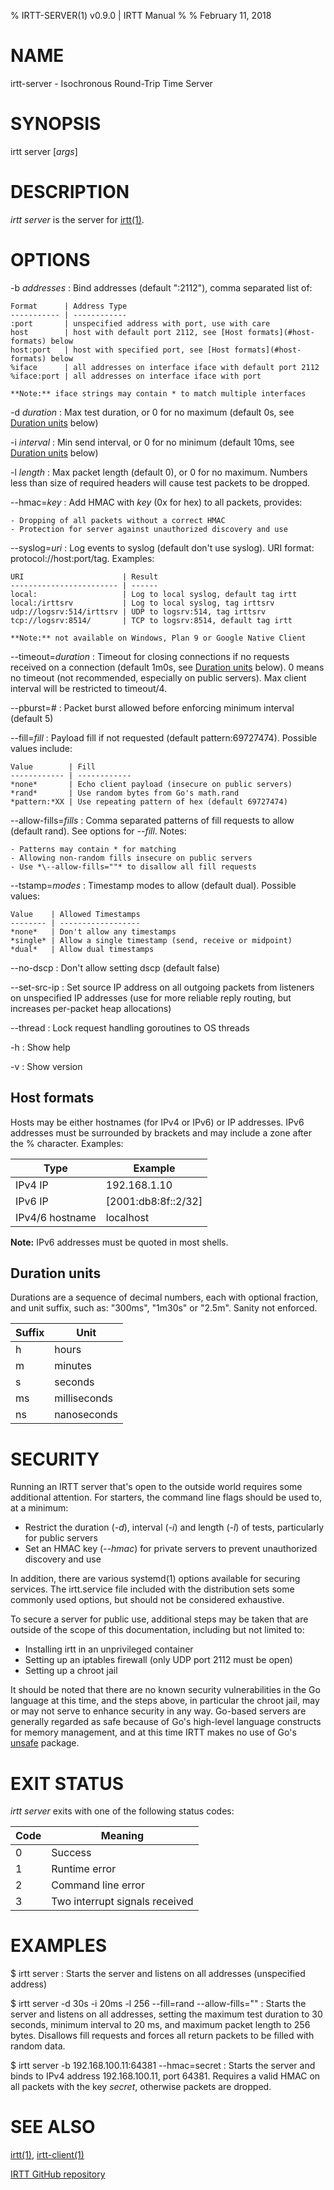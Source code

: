 % IRTT-SERVER(1) v0.9.0 | IRTT Manual
%
% February 11, 2018

# NAME

irtt-server - Isochronous Round-Trip Time Server

# SYNOPSIS

irtt server [*args*]

# DESCRIPTION

*irtt server* is the server for [irtt(1)](irtt.html).

# OPTIONS

-b *addresses*
:   Bind addresses (default ":2112"), comma separated list of:

    Format      | Address Type
    ----------- | ------------
    :port       | unspecified address with port, use with care
    host        | host with default port 2112, see [Host formats](#host-formats) below
    host:port   | host with specified port, see [Host formats](#host-formats) below
    %iface      | all addresses on interface iface with default port 2112
    %iface:port | all addresses on interface iface with port

    **Note:** iface strings may contain * to match multiple interfaces

-d *duration*
:   Max test duration, or 0 for no maximum (default 0s, see
    [Duration units](#duration-units) below)

-i *interval*
:   Min send interval, or 0 for no minimum (default 10ms, see
    [Duration units](#duration-units) below)

-l *length*
:   Max packet length (default 0), or 0 for no maximum. Numbers less than
    size of required headers will cause test packets to be dropped.

\--hmac=*key*
:   Add HMAC with *key* (0x for hex) to all packets, provides:

    - Dropping of all packets without a correct HMAC
    - Protection for server against unauthorized discovery and use

\--syslog=*uri*
:   Log events to syslog (default don't use syslog). URI format:
    protocol://host:port/tag. Examples:

    URI                      | Result
    ------------------------ | ------
    local:                   | Log to local syslog, default tag irtt
    local:/irttsrv           | Log to local syslog, tag irttsrv
    udp://logsrv:514/irttsrv | UDP to logsrv:514, tag irttsrv
    tcp://logsrv:8514/       | TCP to logsrv:8514, default tag irtt

    **Note:** not available on Windows, Plan 9 or Google Native Client

\--timeout=*duration*
:   Timeout for closing connections if no requests received on a
    connection (default 1m0s, see [Duration units](#duration-units) below).
    0 means no timeout (not recommended, especially on public servers).
    Max client interval will be restricted to timeout/4.

\--pburst=*#*
:   Packet burst allowed before enforcing minimum interval (default 5)

\--fill=*fill*
:   Payload fill if not requested (default pattern:69727474). Possible values
    include:

    Value        | Fill
    ------------ | ------------
    *none*       | Echo client payload (insecure on public servers)
    *rand*       | Use random bytes from Go's math.rand
    *pattern:*XX | Use repeating pattern of hex (default 69727474)

\--allow-fills=*fills*
:   Comma separated patterns of fill requests to allow (default rand). See
    options for *--fill*. Notes:

    - Patterns may contain * for matching
    - Allowing non-random fills insecure on public servers
    - Use *\--allow-fills=""* to disallow all fill requests

\--tstamp=*modes*
:   Timestamp modes to allow (default dual). Possible values:

    Value    | Allowed Timestamps
    -------- | ------------------
    *none*   | Don't allow any timestamps
    *single* | Allow a single timestamp (send, receive or midpoint)
    *dual*   | Allow dual timestamps

\--no-dscp
:   Don't allow setting dscp (default false)

\--set-src-ip
:   Set source IP address on all outgoing packets from listeners on
    unspecified IP addresses (use for more reliable reply routing, but
    increases per-packet heap allocations)

\--thread
:   Lock request handling goroutines to OS threads

-h
:   Show help

-v
:   Show version

## Host formats

Hosts may be either hostnames (for IPv4 or IPv6) or IP addresses. IPv6
addresses must be surrounded by brackets and may include a zone after the %
character. Examples:

Type            | Example
--------------- | -------
IPv4 IP         | 192.168.1.10
IPv6 IP         | [2001:db8:8f::2/32]
IPv4/6 hostname | localhost

**Note:** IPv6 addresses must be quoted in most shells.

## Duration units

Durations are a sequence of decimal numbers, each with optional fraction, and
unit suffix, such as: "300ms", "1m30s" or "2.5m". Sanity not enforced.

Suffix | Unit
------ | ----
h      | hours
m      | minutes
s      | seconds
ms     | milliseconds
ns     | nanoseconds

# SECURITY

Running an IRTT server that's open to the outside world requires some additional
attention. For starters, the command line flags should be used to, at a minimum:

- Restrict the duration (*-d*), interval (*-i*) and length (*-l*) of tests,
  particularly for public servers
- Set an HMAC key (*\--hmac*) for private servers to prevent unauthorized
  discovery and use

In addition, there are various systemd(1) options available for securing
services. The irtt.service file included with the distribution sets some
commonly used options, but should not be considered exhaustive.

To secure a server for public use, additional steps may be taken that are
outside of the scope of this documentation, including but not limited to:

- Installing irtt in an unprivileged container
- Setting up an iptables firewall (only UDP port 2112 must be open)
- Setting up a chroot jail

It should be noted that there are no known security vulnerabilities in the Go
language at this time, and the steps above, in particular the chroot jail, may
or may not serve to enhance security in any way. Go-based servers are generally
regarded as safe because of Go's high-level language constructs for memory
management, and at this time IRTT makes no use of Go's
[unsafe](https://golang.org/pkg/unsafe/) package.

# EXIT STATUS

*irtt server* exits with one of the following status codes:

Code | Meaning
---- | -------
0    | Success
1    | Runtime error
2    | Command line error
3    | Two interrupt signals received

# EXAMPLES

$ irtt server
:   Starts the server and listens on all addresses (unspecified address)

$ irtt server -d 30s -i 20ms -l 256 \--fill=rand \--allow-fills=""
:   Starts the server and listens on all addresses, setting the maximum
    test duration to 30 seconds, minimum interval to 20 ms, and maximum
    packet length to 256 bytes. Disallows fill requests and forces all
    return packets to be filled with random data.

$ irtt server -b 192.168.100.11:64381 \--hmac=secret
:   Starts the server and binds to IPv4 address 192.168.100.11, port 64381.
    Requires a valid HMAC on all packets with the key *secret*, otherwise
    packets are dropped.

# SEE ALSO

[irtt(1)](irtt.html), [irtt-client(1)](irtt-client.html)

[IRTT GitHub repository](https://github.com/heistp/irtt/)
